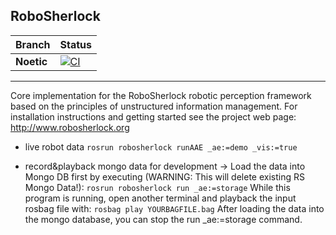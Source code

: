 RoboSherlock
------------

 Branch| Status
  ---  |  ---
 **Noetic** | [![CI](https://github.com/abmuslim/robosherlock/actions/workflows/actions.yml/badge.svg?branch=noetic)](https://github.com/abmuslim/robosherlock/actions/workflows/actions.yml)
 
------------

Core implementation for the RoboSherlock robotic perception framework based on the principles of unstructured information management.
For installation instructions and getting started see the project web page:  http://www.robosherlock.org


* live robot data `rosrun robosherlock runAAE _ae:=demo _vis:=true`

* record&playback mongo data for development
  -> Load the data into Mongo DB first by executing (WARNING: This will delete existing RS Mongo Data!): `rosrun robosherlock run _ae:=storage` While this program is running, open another terminal and playback the input rosbag file with: `rosbag play YOURBAGFILE.bag` After loading the data into the mongo database, you can stop the run _ae:=storage command.
